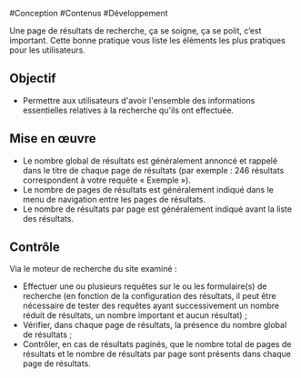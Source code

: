 
#Conception #Contenus #Développement

Une page de résultats de recherche, ça se soigne, ça se polit, c’est important. Cette bonne pratique vous liste les éléments les plus pratiques pour les utilisateurs.


## Objectif

* Permettre aux utilisateurs d'avoir l'ensemble des informations essentielles relatives à la recherche qu'ils ont effectuée.

## Mise en œuvre

* Le nombre global de résultats est généralement annoncé et rappelé dans le titre de chaque page de résultats (par exemple : 246 résultats correspondent à votre requête « Exemple »).
* Le nombre de pages de résultats est généralement indiqué dans le menu de navigation entre les pages de résultats.
* Le nombre de résultats par page est généralement indiqué avant la liste des résultats.

## Contrôle

Via le moteur de recherche du site examiné :

* Effectuer une ou plusieurs requêtes sur le ou les formulaire(s) de recherche (en fonction de la configuration des résultats, il peut être nécessaire de tester des requêtes ayant successivement un nombre réduit de résultats, un nombre important et aucun résultat) ;
* Vérifier, dans chaque page de résultats, la présence du nombre global de résultats ;
* Contrôler, en cas de résultats paginés, que le nombre total de pages de résultats et le nombre de résultats par page sont présents dans chaque page de résultats.

